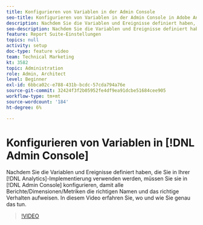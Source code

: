 ```yaml
---
title: Konfigurieren von Variablen in der Admin Console
seo-title: Konfigurieren von Variablen in der Admin Console in Adobe Analytics
description: Nachdem Sie die Variablen und Ereignisse definiert haben, die Sie in Ihrer Analytics-Implementierung verwenden werden, müssen Sie sie in der Admin Console einbinden und konfigurieren, sodass alle Berichte/Dimensionen/Metriken die richtigen Namen und Verhaltensweisen aufweisen. In diesem Video erfahren Sie, wo und wie Sie genau das tun.
seo-description: Nachdem Sie die Variablen und Ereignisse definiert haben, die Sie in Ihrer Analytics-Implementierung verwenden werden, müssen Sie sie in der Admin Console einbinden und konfigurieren, sodass alle Berichte/Dimensionen/Metriken die richtigen Namen und Verhaltensweisen aufweisen. In diesem Video erfahren Sie, wo und wie Sie genau das tun. Adobe Analytics
feature: Report Suite-Einstellungen
topics: null
activity: setup
doc-type: feature video
team: Technical Marketing
kt: 3582
topic: Administration
role: Admin, Architect
level: Beginner
exl-id: 6bbca02c-e788-431b-bcdc-57cda794a76e
source-git-commit: 32424f3f2b05952fe4df9ea91dcbe51684cee905
workflow-type: tm+mt
source-wordcount: '184'
ht-degree: 6%

---
```


# Konfigurieren von Variablen in [!DNL Admin Console]

Nachdem Sie die Variablen und Ereignisse definiert haben, die Sie in Ihrer [!DNL Analytics]-Implementierung verwenden werden, müssen Sie sie in [!DNL Admin Console] konfigurieren, damit alle Berichte/Dimensionen/Metriken die richtigen Namen und das richtige Verhalten aufweisen. In diesem Video erfahren Sie, wo und wie Sie genau das tun.

>[!VIDEO](https://video.tv.adobe.com/v/28755/?quality=12)
